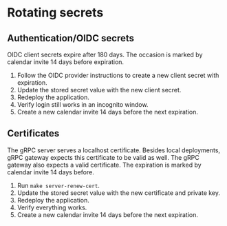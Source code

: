 # Rotating secrets

## Authentication/OIDC secrets

OIDC client secrets expire after 180 days.
The occasion is marked by calendar invite 14 days before expiration.

1. Follow the OIDC provider instructions to create a new client secret with expiration.
1. Update the stored secret value with the new client secret.
1. Redeploy the application.
1. Verify login still works in an incognito window.
1. Create a new calendar invite 14 days before the next expiration.

## Certificates

The gRPC server serves a localhost certificate.
Besides local deployments, gRPC gateway expects this certificate to be valid as well.
The gRPC gateway also expects a valid certificate.
The expiration is marked by calendar invite 14 days before.

1. Run `make server-renew-cert`.
1. Update the stored secret value with the new certificate and private key.
1. Redeploy the application.
1. Verify everything works.
1. Create a new calendar invite 14 days before the next expiration.
